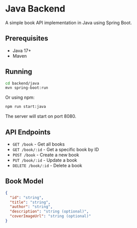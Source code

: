 # Java Backend

A simple book API implementation in Java using Spring Boot.

## Prerequisites

- Java 17+
- Maven

## Running

```bash
cd backend/java
mvn spring-boot:run
```

Or using npm:

```bash
npm run start:java
```

The server will start on port 8080.

## API Endpoints

- `GET /book` - Get all books
- `GET /book/:id` - Get a specific book by ID
- `POST /book` - Create a new book
- `PUT /book/:id` - Update a book
- `DELETE /book/:id` - Delete a book

## Book Model

```json
{
  "id": "string",
  "title": "string",
  "author": "string",
  "description": "string (optional)",
  "coverImageUrl": "string (optional)"
}